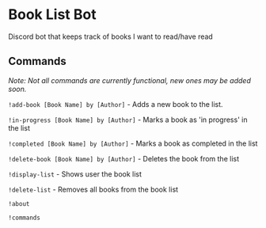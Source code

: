 # Book List Bot
Discord bot that keeps track of books I want to read/have read

## Commands 
*Note: Not all commands are currently functional, new ones may be added soon.*

```!add-book [Book Name] by [Author]``` - Adds a new book to the list. 

```!in-progress [Book Name] by [Author]``` - Marks a book as 'in progress' in the list 

```!completed [Book Name] by [Author]``` - Marks a book as completed in the list

```!delete-book [Book Name] by [Author]``` - Deletes the book from the list

```!display-list``` - Shows user the book list

```!delete-list``` - Removes all books from the book list

```!about```

```!commands```

